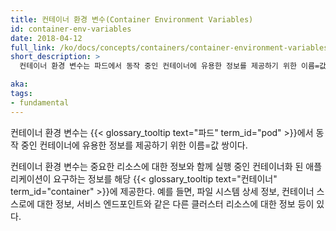 ```yaml
---
title: 컨테이너 환경 변수(Container Environment Variables)
id: container-env-variables
date: 2018-04-12
full_link: /ko/docs/concepts/containers/container-environment-variables/
short_description: >
  컨테이너 환경 변수는 파드에서 동작 중인 컨테이너에 유용한 정보를 제공하기 위한 이름=값 쌍이다.

aka:
tags:
- fundamental
---
```

 컨테이너 환경 변수는 {{< glossary_tooltip text="파드" term_id="pod" >}}에서 동작 중인 컨테이너에 유용한 정보를 제공하기 위한 이름=값 쌍이다.

<!--more-->

컨테이너 환경 변수는 중요한 리소스에 대한 정보와 함께 실행 중인 컨테이너화 된 애플리케이션이 요구하는 정보를 해당 {{< glossary_tooltip text="컨테이너" term_id="container" >}}에 제공한다. 예를 들면, 파일 시스템 상세 정보, 컨테이너 스스로에 대한 정보, 서비스 엔드포인트와 같은 다른 클러스터 리소스에 대한 정보 등이 있다.